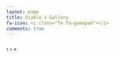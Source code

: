 ```yaml
---
layout: page
title: Diablo 3 Gallery
fa-icon: <i class="fa fa-gamepad"></i>
comments: true
---
```

<link rel="stylesheet" href="/public/blueimp-gallery/css/blueimp-gallery.min.css">
<div id="blueimp-gallery" class="blueimp-gallery blueimp-gallery-controls">
    <div class="slides"></div>
    <h3 class="title"></h3>
    <a class="prev">‹</a>
    <a class="next">›</a>
    <a class="close">×</a>
    <a class="play-pause"></a>
    <ol class="indicator"></ol>
</div>

<div id="links">
</div>
<script src="//ajax.googleapis.com/ajax/libs/jquery/1.11.1/jquery.min.js"></script>
<script>
    function zeroPad(num, places) {
      var zero = places - num.toString().length + 1;
      return Array(+(zero > 0 && zero)).join("0") + num;
  }
  for ( var i = 0, l = 12; i < l; i++ ) {
    $('#links').append("<a href='/public/img/Screenshots/Screenshot" + zeroPad(i,3) + ".jpg' title='Diablo 3' data-gallery><img style='display:inline' src='/public/img/thumbs/Screenshot" + zeroPad(i,3) + "_thumb.jpg' alt='Paragon Level'>");
}
</script>
<script src="/public/blueimp-gallery/js/blueimp-gallery.min.js"></script>
<script>
document.getElementById('links').onclick = function (event) {
    event = event || window.event;
    var target = event.target || event.srcElement,
        link = target.src ? target.parentNode : target,
        options = {index: link, event: event},
        links = this.getElementsByTagName('a');
    blueimp.Gallery(links, options);
};
</script>
